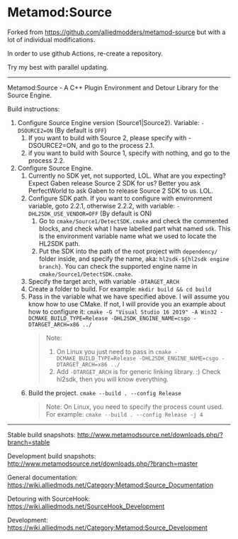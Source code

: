 Metamod:Source
==============

Forked from https://github.com/alliedmodders/metamod-source but with a lot of individual modifications.

In order to use github Actions, re-create a repository.

Try my best with parallel updating.

---

Metamod:Source - A C++ Plugin Environment and Detour Library for the Source Engine.

Build instructions:
1. Configure Source Engine version (Source1|Source2). Variable: `-DSOURCE2=ON` (By default is `OFF`)
   1. If you want to build with Source 2, please specify with -DSOURCE2=ON, and go to the process 2.1.
   2. if you want to build with Source 1, specify with nothing, and go to the process 2.2.
2. Configure Source Engine.
   1. Currently no SDK yet, not supported, LOL. What are you expecting? Expect Gaben release Source 2 SDK for us? Better you ask PerfectWorld to ask Gaben to release Source 2 SDK to us. LOL.
   2. Configure SDK path. If you want to configure with environment variable, goto 2.2.1, otherwise 2.2.2, with variable: `-DHL2SDK_USE_VENDOR=OFF` (By default is ON)
      1. Go to `cmake/Source1/DetectSDK.cmake` and check the commented blocks, and check what I have labelled part what named `sdk`. This is the environment variable name what we used to locate the HL2SDK path.
      2. Put the SDK into the path of the root project with `dependency/` folder inside, and specify the name, aka: `hl2sdk-${hl2sdk engine branch}`. You can check the supported engine name in `cmake/Source1/DetectSDK.cmake`.
   3. Specify the target arch, with variable `-DTARGET_ARCH`
   4. Create a folder to build. For example: `mkdir build && cd build`
   5. Pass in the variable what we have specified above. I will assume you know how to use CMake. If not, I will provide you an example about how to configure it: `cmake -G "Visual Studio 16 2019" -A Win32 -DCMAKE_BUILD_TYPE=Release -DHL2SDK_ENGINE_NAME=csgo -DTARGET_ARCH=x86 ../`
      > Note:
      > 1. On Linux you just need to pass in `cmake -DCMAKE_BUILD_TYPE=Release -DHL2SDK_ENGINE_NAME=csgo -DTARGET_ARCH=x86 ../` 
      > 2. Add `-DTARGET_ARCH` is for generic linking library. :) Check hl2sdk, then you will know everything.
   6. Build the project. `cmake --build . --config Release`
      > Note: On Linux, you need to specify the process count used. For example: `cmake --build . --config Release -j 4` 
---

Stable build snapshots: <http://www.metamodsource.net/downloads.php/?branch=stable>

Development build snapshots: <http://www.metamodsource.net/downloads.php/?branch=master>

General documentation: <https://wiki.alliedmods.net/Category:Metamod:Source_Documentation>

Detouring with SourceHook: <https://wiki.alliedmods.net/SourceHook_Development>

Development: <https://wiki.alliedmods.net/Category:Metamod:Source_Development>
